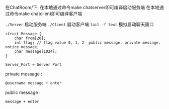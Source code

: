 在ChatRoom/下:
在本地通过命令make chatserver即可编译启动服务端
在本地通过命令make chatclient即可编译客户端

`./Server` 启动服务端
`./Client` 启动客户端
`tail -f text` 模拟启动聊天窗口
```
struct Message {
    char from[20];
    int flag; // flag value 0, 1, 2  public message, private message, notice message;
    char message[1024];
}

```

```
Server_Port = Server Port
```

private message : 
```
@username message + enter
```
public message : 
```
message + enter 
```


